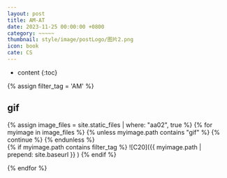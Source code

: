 ```yaml
---
layout: post
title: AM-AT
date: 2023-11-25 00:00:00 +0800
category: ~~~~~
thumbnail: style/image/postLogo/图片2.png
icon: book
cate: CS
---
```



* content
{:toc}


{% assign filter_tag = 'AM' %}

## gif


{% assign image_files = site.static_files | where: "aa02", true %}
{% for myimage in image_files    %}
{% unless myimage.path contains "gif"   %}     {% continue %}     {% endunless %}  
{% if myimage.path contains  filter_tag    %}   ![C20]({{ myimage.path | prepend: site.baseurl }} )   {% endif %}      

{% endfor %}




